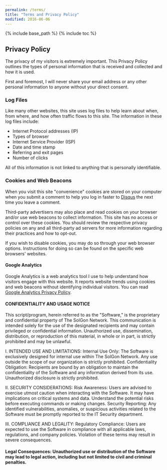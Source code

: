```yaml
---
permalink: /terms/
title: "Terms and Privacy Policy"
modified: 2016-06-06
---
```


{% include base_path %}
{% include toc %}

## Privacy Policy

The privacy of my visitors is extremely important. This Privacy Policy outlines the types of personal information that is received and collected and how it is used.

First and foremost, I will never share your email address or any other personal information to anyone without your direct consent.

### Log Files

Like many other websites, this site uses log files to help learn about when, from where, and how often traffic flows to this site. The information in these log files include:

* Internet Protocol addresses (IP)
* Types of browser
* Internet Service Provider (ISP)
* Date and time stamp
* Referring and exit pages
* Number of clicks

All of this information is not linked to anything that is personally identifiable.

### Cookies and Web Beacons

When you visit this site "convenience" cookies are stored on your computer when you submit a comment to help you log in faster to [Disqus](http://disqus.com) the next time you leave a comment.

Third-party advertisers may also place and read cookies on your browser and/or use web beacons to collect information. This site has no access or control over these cookies. You should review the respective privacy policies on any and all third-party ad servers for more information regarding their practices and how to opt-out.

If you wish to disable cookies, you may do so through your web browser options. Instructions for doing so can be found on the specific web browsers' websites.

#### Google Analytics

Google Analytics is a web analytics tool I use to help understand how visitors engage with this website. It reports website trends using cookies and web beacons without identifying individual visitors. You can read [Google Analytics Privacy Policy](http://www.google.com/analytics/learn/privacy.html).


#### CONFIDENTIALITY AND USAGE NOTICE

This script/program, herein referred to as the "Software," is the proprietary and confidential property of The SolGon Network. This communication is intended solely for the use of the designated recipients and may contain privileged or confidential information. Unauthorized use, dissemination, distribution, or reproduction of this material, in whole or in part, is strictly prohibited and may be unlawful.

I. INTENDED USE AND LIMITATIONS:
Internal Use Only: The Software is exclusively designed for internal use within The SolGon Network. Any use outside the scope of our organization is strictly prohibited.
Confidentiality Obligation: Recipients are bound by an obligation to maintain the confidentiality of the Software and any information derived from its use. Unauthorized disclosure is strictly prohibited.

II. SECURITY CONSIDERATIONS:
Risk Awareness: Users are advised to exercise utmost caution when interacting with the Software. It may have implications on critical systems and data. Understand the potential risks before executing commands or making changes.
Security Reporting: Any identified vulnerabilities, anomalies, or suspicious activities related to the Software must be promptly reported to the IT Security department.

III. COMPLIANCE AND LEGALITY:
Regulatory Compliance: Users are expected to use the Software in compliance with all applicable laws, regulations, and company policies. Violation of these terms may result in severe consequences.

#### Legal Consequences: Unauthorized use or distribution of the Software may lead to legal action, including but not limited to civil and criminal penalties.